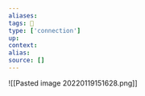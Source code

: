 ```yaml
---
aliases:
tags: 🌱 
type: ['connection']
up:
context:
alias:
source: []
---
```


![[Pasted image 20220119151628.png]]
